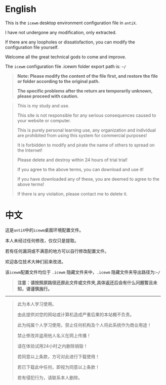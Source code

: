 # English

This is the `icewm` desktop environment configuration file in `antiX`.

I have not undergone any modification, only extracted.

If there are any loopholes or dissatisfaction, you can modify the configuration file yourself.

Welcome all the great technical gods to come and improve.

The `icewm` configuration file .icewm folder export path is: `~/`

> **Note: Please modify the content of the file first, and restore the file or folder according to the original path.**
> 
> **The specific problems after the return are temporarily unknown, please proceed with caution.**

> This is my study and use.
> 
> This site is not responsible for any serious consequences caused to your website or computer.
> 
> This is purely personal learning use, any organization and individual are prohibited from using this system for commercial purposes!
> 
> It is forbidden to modify and pirate the name of others to spread on the Internet!
> 
> Please delete and destroy within 24 hours of trial trial!
> 
> If you agree to the above terms, you can download and use it!
> 
> If you have downloaded any of these, you are deemed to agree to the above terms!
> 
> If there is any violation, please contact me to delete it.

# 中文

这是`antiX`中的`icewm`桌面环境配置文件。

本人未经过任何修改，仅仅只是提取。

若有任何漏洞或不满意的地方可以自行修改配置文件。

欢迎各位技术大神们前来改进。

该`icewm`配置文件均位于 `.icewm` 隐藏文件夹中，`.icewm` 隐藏文件夹导出路径为:`~/`

> **注意：请按照原路径还原此文件或文件夹,具体返还后会有什么问题暂且未知，请谨慎施行。**

------

> 此为本人学习使用。
> 
> 由此提供对您的网站或计算机造成严重后果的本站概不负责。
> 
> 此为纯属个人学习使用，禁止任何机构及个人将此系统作为商业用途！
> 
> 禁止修改并盗用他人名义在网上传播！
> 
> 请在体验试用24小时之内删除销毁！
> 
> 若同意以上条款，方可对此进行下载使用！
> 
> 若已下载此中任何，即视为同意以上条款！
> 
> 若有侵犯行为，请联系本人删除。
